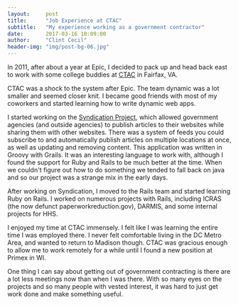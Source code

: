 ```yaml
---
layout:     post
title:      "Job Experience at CTAC"
subtitle:   "My experience working as a government contractor"
date:       2017-03-16 10:09:00
author:     "Clint Cecil"
header-img: "img/post-bg-06.jpg"
---
```


In 2011, after about a year at Epic, I decided to pack up and head back east to work with some college buddies at [CTAC](https://www.ctacorp.com/) in Fairfax, VA.

CTAC was a shock to the system after Epic. The team dynamic was a lot smaller and seemed closer knit. I became good friends with most of my coworkers and started learning how to write dynamic web apps.

I started working on the [Syndication Project](https://syndication.hhs.gov), which allowed government agencies (and outside agencies) to publish articles to their websites while sharing them with other websites. There was a system of feeds you could subscribe to and automatically publish articles on multiple locations at once, as well as updating and removing content. This application was written in Groovy with Grails. It was an interesting language to work with, although I found the support for Ruby and Rails to be much better at the time. When we couldn't figure out how to do something we tended to fall back on java and so our project was a strange mix in the early days.

After working on Syndication, I moved to the Rails team and started learning Ruby on Rails. I worked on numerous projects with Rails, including ICRAS (the now defunct paperworkreduction.gov), DARMIS, and some internal projects for HHS.

I enjoyed my time at CTAC immensely. I felt like I was learning the entire time I was employed there. I never felt comfortable living in the DC Metro Area, and wanted to return to Madison though. CTAC was gracious enough to allow me to work remotely for a while until I found a new position at Primex in WI.

One thing I can say about getting out of government contracting is there are a lot less meetings now than when I was there. With so many eyes on the projects and so many people with vested interest, it was hard to just get work done and make something useful.
